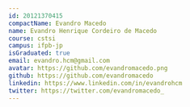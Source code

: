 ```yaml
---
id: 20121370415
compactName: Evandro Macedo
name: Evandro Henrique Cordeiro de Macedo
course: cstsi
campus: ifpb-jp
isGraduated: true
email: evandro.hcm@gmail.com
avatar: https://github.com/evandromacedo.png
github: https://github.com/evandromacedo
linkedin: https://www.linkedin.com/in/evandrohcm
twitter: https://twitter.com/evandromacedo_
---
```

